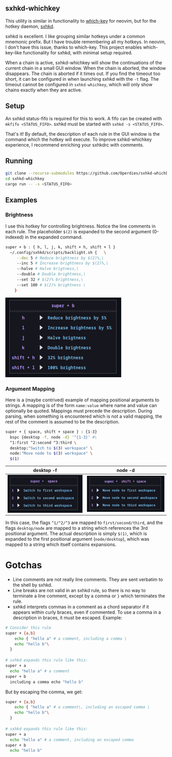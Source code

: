 ## sxhkd-whichkey

This utility is similar in functionality to [which-key](https://github.com/folke/which-key.nvim) for neovim, but for the hotkey daemon, [sxhkd](https://github.com/baskerville/sxhkd).

sxhkd is excellent. I like grouping similar hotkeys under a common mnemonic prefix. But I have trouble remembering all my hotkeys. In neovim, I don't have this issue, thanks to which-key. This project enables which-key-like functionality for sxhkd, with minimal setup required.

When a chain is active, sxhkd-whichkey will show the continuations of the current chain in a small GUI window. When the chain is aborted, the window disappears. The chain is aborted if it times out. If you find the timeout too short, it can be configured in when launching sxhkd with the `-t` flag. The timeout cannot be configured in `sxhkd-whichkey`, which will only show chains exactly when they are active.

## Setup

An sxhkd status-fifo is required for this to work. A fifo can be created with `mkfifo <STATUS_FIFO>`. sxhkd must be started with `sxhkd -s <STATUS_FIFO>`.

That's it! By default, the description of each rule in the GUI window is the command which the hotkey will execute.
To improve sxhkd-whichkey experience, I recommend enriching your sxhkdrc with comments.

## Running

```bash
git clone --recurse-submodules https://github.com/Operdies/sxhkd-whichkey
cd sxhkd-whichkey
cargo run -- -s <STATUS_FIFO>
```

## Examples

### Brightness

I use this hotkey for controlling brightness. Notice the line comments in each rule. The placeholder `$(2)` is expanded to the second argument (0-indexed) in the expanded command.

```bash
super + b : { h, l, j, k, shift + h, shift + l }
  ~/.config/sxhkd/scripts/backlight.sh {   \
     --dec 5 # Reduce brightness by $(2)%,\
     --inc 5 # Increase brightness by $(2)%,\
     --halve # Halve brigtness,\
     --double # Double brightness,\
     --set 32 # $(2)% brightness,\
     --set 100 # $(2)% brightness \
    }
```

![brightness](./doc/screenshots/brightness.png)

### Argument Mapping

Here is a (maybe contrived) example of mapping positional arguments to strings.
A mapping is of the form `name:value` where name and value can optionally be quoted. Mappings must precede the description. During parsing, when something is encountered which is not a valid mapping, the rest of the comment is assumed to be the description.

```bash
super + { space, shift + space } : {1-3}
  bspc {desktop -f, node -d} '^{1-3}' #\
  ^1:first ^2:second ^3:third \
  desktop:"Switch to $(3) workspace" \
  node:"Move node to $(3) workspace" \
  $(1)
```

| desktop -f                                    | node -d                                 |
| --------------------------------------------- | --------------------------------------- |
| ![desktop -f](./doc/screenshots/desktopf.png) | ![node -d](./doc/screenshots/noded.png) |

In this case, the flags `^1/^2/^3` are mapped to `first/second/third`, and the flags `desktop/node` are mapped to a string which references the 3rd positional argument. The actual description is simply `$(1)`, which is expanded to the first positional argument (`node/desktop`), which was mapped to a string which itself contains expansions.

# Gotchas

- Line comments are not really line comments. They are sent verbatim to the shell by sxhkd.
- Line breaks are not valid in an sxhkd rule, so there is no way to terminate a line comment, except by a comma or `}` which terminates the rule.
- sxhkd interprets commas in a comment as a chord separator if it appears within curly braces, even if commented. To use a comma in a description in braces, it must be escaped. Example:

```bash
# Consider this rule
super + {a,b}
    echo { "hello a" # a comment, including a comma \
    echo "hello b"\
  }

# sxhkd expands this rule like this:
super + a
  echo "hello a" # a comment
super + b
  including a comma echo "hello b"
```

But by escaping the comma, we get:

```bash
super + {a,b}
    echo { "hello a" # a comment\, including an escaped comma \
    echo "hello b"\
  }

# sxhkd expands this rule like this:
super + a
  echo "hello a" # a comment, including an escaped comma
super + b
  echo "hello b"
```

